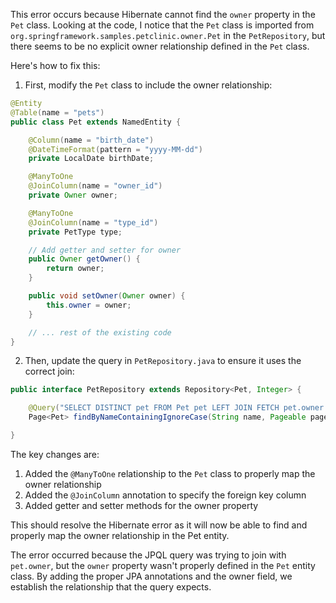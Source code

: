 This error occurs because Hibernate cannot find the `owner` property in the `Pet` class. Looking at the code, I notice that the `Pet` class is imported from `org.springframework.samples.petclinic.owner.Pet` in the `PetRepository`, but there seems to be no explicit owner relationship defined in the `Pet` class.

Here's how to fix this:

1. First, modify the `Pet` class to include the owner relationship:

```java
@Entity
@Table(name = "pets")
public class Pet extends NamedEntity {

    @Column(name = "birth_date")
    @DateTimeFormat(pattern = "yyyy-MM-dd")
    private LocalDate birthDate;

    @ManyToOne
    @JoinColumn(name = "owner_id")
    private Owner owner;

    @ManyToOne
    @JoinColumn(name = "type_id")
    private PetType type;

    // Add getter and setter for owner
    public Owner getOwner() {
        return owner;
    }

    public void setOwner(Owner owner) {
        this.owner = owner;
    }

    // ... rest of the existing code
}
```

2. Then, update the query in `PetRepository.java` to ensure it uses the correct join:

```java
public interface PetRepository extends Repository<Pet, Integer> {

    @Query("SELECT DISTINCT pet FROM Pet pet LEFT JOIN FETCH pet.owner WHERE LOWER(pet.name) LIKE LOWER(CONCAT('%', :name, '%'))")
    Page<Pet> findByNameContainingIgnoreCase(String name, Pageable pageable);

}
```

The key changes are:

1. Added the `@ManyToOne` relationship to the `Pet` class to properly map the owner relationship
2. Added the `@JoinColumn` annotation to specify the foreign key column
3. Added getter and setter methods for the owner property

This should resolve the Hibernate error as it will now be able to find and properly map the owner relationship in the Pet entity.

The error occurred because the JPQL query was trying to join with `pet.owner`, but the `owner` property wasn't properly defined in the `Pet` entity class. By adding the proper JPA annotations and the owner field, we establish the relationship that the query expects.
